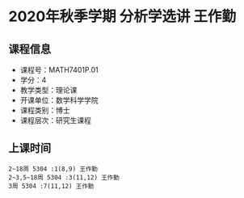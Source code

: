 # 2020年秋季学期 分析学选讲 王作勤






## 课程信息

- 课程号：MATH7401P.01
- 学分：4
- 教学类型：理论课
- 开课单位：数学科学学院
- 课程类别：博士
- 课程层次：研究生课程

## 上课时间

```
2~18周 5304 :1(8,9) 王作勤
2~3,5~18周 5304 :3(11,12) 王作勤
3周 5304 :7(11,12) 王作勤
```


